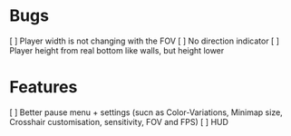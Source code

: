 # Bugs

[ ] Player width is not changing with the FOV
[ ] No direction indicator
[ ] Player height from real bottom like walls, but height lower

# Features

[ ] Better pause menu + settings (sucn as Color-Variations, Minimap size, Crosshair customisation, sensitivity, FOV and FPS)
[ ] HUD
